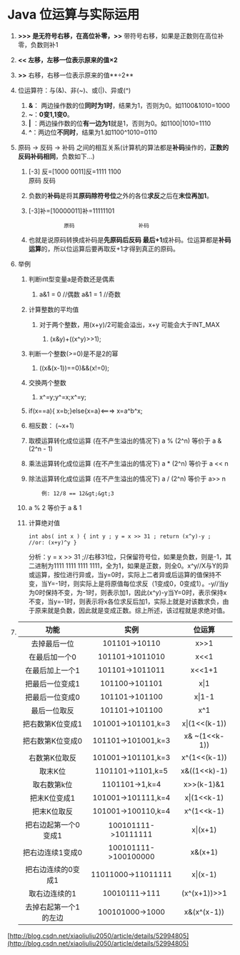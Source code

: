 # Java 位运算与实际运用

1. **&gt;&gt;&gt; **是无符号右移，在高位补零，**&gt;&gt;** 带符号右移，如果是正数则在高位补零，负数则补1
2. **&lt;&lt; **左移，左移一位表示原来的值**×2**
3. **&gt;&gt;** 右移，右移一位表示原来的值**÷2**
4. 位运算符：与\(&\)、非\(~\)、或\(\|\)、异或\(^\)
   1. **&**： 两边操作数的位**同时为1时**，结果为1，否则为0。如1100&1010=1000
   2. **~**：**0变1,1变0**。
   3. **\|** ：两边操作数的位**有一边为1**就是1，否则为0。如1100\|1010=1110
   4. **^**：两边位**不同时**，结果为1.如1100^1010=0110
5. 原码 -&gt; 反码 -&gt; 补码 之间的相互关系\(计算机的算法都是**补码**操作的，**正数的反码补码相同**，负数如下...\)  
   1. \[-3\] 反=\[1000 0011\]反=1111 1100  
                       原码                   反码  
   2. 负数的**补码**是将其**原码除符号位**之外的各位**求反**之后在**末位再加1**。

   1. \[-3\]补=\[10000011\]补=11111101

      ```
                 原码                    补码
      ```

   2. 也就是说原码转换成补码是**先原码后反码 最后+1**成补码。位运算都是**补码运算**的，所以位运算后要再取反+1才得到真正的原码。

6. 举例

   1. 判断int型变量a是奇数还是偶素

      1. a&1  = 0  //偶数       a&1 =  1  //奇数 

   2. 计算整数的平均值

      1. 对于两个整数，用\(x+y\)/2可能会溢出，x+y 可能会大于INT\_MAX

         1. \(x&y\)+\(\(x^y\)&gt;&gt;1\);

   3. 判断一个整数\(&gt;=0\)是不是2的幂

      1. \(\(x&\(x-1\)\)==0\)&&\(x!=0\);

   4. 交换两个整数

      1. x^=y;y^=x;x^=y;

   5. if\(x==a\){ x=b;}else{x=a}&lt;===&gt; x=a^b^x;

   6. 相反数： \(~x+1\)

   7. 取模运算转化成位运算 \(在不产生溢出的情况下\)   a % \(2^n\) 等价于 a & \(2^n - 1\)

   8. 乘法运算转化成位运算 \(在不产生溢出的情况下\)   a \* \(2^n\) 等价于 a &lt;&lt; n

   9. 除法运算转化成位运算 \(在不产生溢出的情况下\)   a / \(2^n\) 等价于 a&gt;&gt; n

      ```
          例: 12/8 == 12&gt;&gt;3
      ```

   10. a % 2 等价于 a & 1

   11. 计算绝对值

       `int abs( int x ) { int y ; y = x >> 31 ; return (x^y)-y ;        //or: (x+y)^y }`

       分析：y = x &gt;&gt; 31 ;//右移31位，只保留符号位，如果是负数，则是-1，其二进制为1111 1111 1111 1111，全为1，如果是正数，则全0。x^y//X与Y的异或运算，按位进行异或，当y=0时，实际上二者异或后运算的值保持不变，当Y=-1时，则实际上是将原值每位求反（1变成0，0变成1）。-y//当y为0时保持不变，为-1时，则表示加1，因此\(x^y\)-y当Y=0时，表示保持x不变，当y=-1时，则表示将x各位求反后加1，实际上就是对该数求负，由于原来就是负数，因此就是变成正数。综上所述，该过程就是求绝对值。

7. | 功能 | 实例 | 位运算 |
   | :---: | :---: | :---: |
   | 去掉最后一位 | 101101-&gt;10110 | x&gt;&gt;1 |
   | 在最后加一个0 | 101101-&gt;1011010 | x&lt;&lt;1 |
   | 在最后加上一个1 | 101101-&gt;1011011 | x&lt;&lt;1+1 |
   | 把最后一位变成1 | 101100-&gt;101101 | x\|1 |
   | 把最后一位变成0 | 101101-&gt;101100 | x\|1-1 |
   | 最后一位取反 | 101101-&gt;101100 | x^1 |
   | 把右数第K位变成1 | 101001-&gt;101101,k=3 | x\|\(1&lt;&lt;\(k-1\)\) |
   | 把右数第K位变成0 | 101101-&gt;101001,k=3 | x& ~\(1&lt;&lt;k-1\)\) |
   | 右数第K位取反 | 101001-&gt;101101,k=3 | x^\(1&lt;&lt;\(k-1\)\) |
   | 取末K位 | 1101101-&gt;1101,k=5 | x&\(\(1&lt;&lt;k\)-1\) |
   | 取右数第k位 | 1101101-&gt;1,k=4 | x&gt;&gt;\(k-1\)&1 |
   | 把末K位变成1 | 101001-&gt;101111,k=4 | x\|\(1&lt;&lt;k-1\) |
   | 把末K位取反 | 101001-&gt;100110,k=4 | x^\(1&lt;&lt;k-1\) |
   | 把右边起第一个0变成1 | 100101111-&gt;10111111 | x\|\(x+1\) |
   | 把右边连续1变成0 | 100101111-&gt;100100000 | x&\(x+1\) |
   | 把右边连续的0变成1 | 11011000-&gt;11011111 | x\|\(x-1\) |
   | 取右边连续的1 | 10010111-&gt;111 | \(x^\(x+1\)\)&gt;&gt;1 |
   | 去掉右起第一个1的左边 | 100101000-&gt;1000 | x&\(x^\(x-1\)\) |

[http://blog.csdn.net/xiaoliuliu2050/article/details/52994805](http://blog.csdn.net/xiaoliuliu2050/article/details/52994805)

